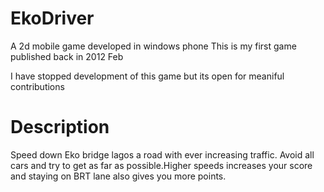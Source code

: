 # EkoDriver
A 2d mobile game developed in windows phone 
This is my first game published back in 2012 Feb

I have stopped development of this game but its open 
for meaniful contributions

# Description
Speed down Eko bridge lagos a road with ever increasing traffic.
Avoid all cars and try to get as far as possible.Higher speeds increases your score and staying on BRT lane
also gives you more points.
